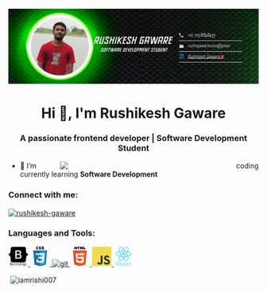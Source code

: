 ![logo](https://github.com/iamrishi007/iamrishi007/blob/main/Blue%20Geometric%20Technology%20LinkedIn%20Banner.png)
<h1 align="center">Hi 👋, I'm Rushikesh Gaware</h1>
<h3 align="center">A passionate frontend developer | Software Development Student</h3>

<p align="right"><img align="right" alt="coding" width="400" src="https://user-images.githubusercontent.com/55389276/140866485-8fb1c876-9a8f-4d6a-98dc-08c4981eaf70.gif"> </p>

- 🌱 I’m currently learning **Software Development**

<h3 align="left">Connect with me:</h3>
<p align="left">
          <a href="https://www.linkedin.com/in/rushikesh-gaware18/" target="blank"><img align="center"
                              src="https://raw.githubusercontent.com/rahuldkjain/github-profile-readme-generator/master/src/images/icons/Social/linked-in-alt.svg"
                              alt="rushikesh-gaware" height="30" width="40" /></a>
</p>

<h3 align="left">Languages and Tools:</h3>
<p align="left"> <a href="https://getbootstrap.com" target="_blank" rel="noreferrer"> <img
                              src="https://raw.githubusercontent.com/devicons/devicon/master/icons/bootstrap/bootstrap-plain-wordmark.svg"
                              alt="bootstrap" width="40" height="40" /> </a> <a href="https://www.w3schools.com/css/"
                    target="_blank" rel="noreferrer"> <img
                              src="https://raw.githubusercontent.com/devicons/devicon/master/icons/css3/css3-original-wordmark.svg"
                              alt="css3" width="40" height="40" /> </a> <a href="https://git-scm.com/" target="_blank"
                    rel="noreferrer"> <img src="https://www.vectorlogo.zone/logos/git-scm/git-scm-icon.svg" alt="git"
                              width="40" height="40" /> </a> <a href="https://www.w3.org/html/" target="_blank"
                    rel="noreferrer"> <img
                              src="https://raw.githubusercontent.com/devicons/devicon/master/icons/html5/html5-original-wordmark.svg"
                              alt="html5" width="40" height="40" /> </a> <a
                    href="https://developer.mozilla.org/en-US/docs/Web/JavaScript" target="_blank" rel="noreferrer">
                    <img src="https://raw.githubusercontent.com/devicons/devicon/master/icons/javascript/javascript-original.svg"
                              alt="javascript" width="40" height="40" /> </a> <a href="https://reactjs.org/"
                    target="_blank" rel="noreferrer"> <img
                              src="https://raw.githubusercontent.com/devicons/devicon/master/icons/react/react-original-wordmark.svg"
                              alt="react" width="40" height="40" /> </a> </p>

<p>&nbsp;<img align="center"
                    src="https://github-readme-stats.vercel.app/api?username=iamrishi007&show_icons=true&locale=en"
                    alt="iamrishi007" /></p>
